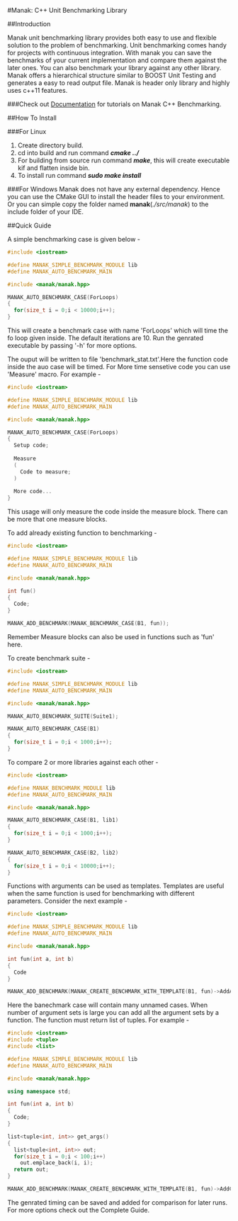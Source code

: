 #Manak: C++ Unit Benchmarking Library

##Introduction

Manak unit benchmarking library provides both easy to use and flexible solution
to the problem of benchmarking. Unit benchmarking comes handy for projects 
with continuous integration. With manak you can save the benchmarks of your
current implementation and compare them against the later ones. You can also 
benchmark your library against any other library. Manak offers a hierarchical 
structure similar to BOOST Unit Testing and generates a easy to read output file.
Manak is header only library and highly uses c++11 features. 

###Check out [Documentation](http://sumedhghaisas.github.io/Manak/) for tutorials on Manak C++ Benchmarking.

##How To Install

###For Linux
1. Create directory build.
2. cd into build and run command _**cmake ../**_
3. For building from source run command _**make**_, this will create executable kif
   and flatten inside bin.
4. To install run command _**sudo make install**_

###For Windows
Manak does not have any external dependency. Hence you can use the CMake GUI to
install the header files to your environment. Or you can simple copy the folder 
named **manak**(_./src/manak_) to the include folder of your IDE.

##Quick Guide

A simple benchmarking case is given below -   

```cpp
#include <iostream>

#define MANAK_SIMPLE_BENCHMARK_MODULE lib
#define MANAK_AUTO_BENCHMARK_MAIN

#include <manak/manak.hpp>

MANAK_AUTO_BENCHMARK_CASE(ForLoops)
{
  for(size_t i = 0;i < 10000;i++);
}
```
This will create a benchmark case with name 'ForLoops' which will time the 
fo loop given inside. The default iterations are 10. Run the genrated executable 
by passing '-h' for more options.   

The ouput will be written to file 'benchmark_stat.txt'.Here the function code 
inside the auo case will be timed. For More time sensetive code you can use 
'Measure' macro. For example -  

```cpp
#include <iostream>

#define MANAK_SIMPLE_BENCHMARK_MODULE lib
#define MANAK_AUTO_BENCHMARK_MAIN

#include <manak/manak.hpp>

MANAK_AUTO_BENCHMARK_CASE(ForLoops)
{
  Setup code;
  
  Measure
  (
    Code to measure;
  )
  
  More code...
}
```

This usage will only measure the code inside the measure block. There can be 
more that one measure blocks.

To add already existing function to benchmarking -

```cpp
#include <iostream>

#define MANAK_SIMPLE_BENCHMARK_MODULE lib
#define MANAK_AUTO_BENCHMARK_MAIN

#include <manak/manak.hpp>

int fun()
{
  Code;
}

MANAK_ADD_BENCHMARK(MANAK_BENCHMARK_CASE(B1, fun));
```
Remember Measure blocks can also be used in functions such as 'fun' here.

To create benchmark suite -

```cpp
#include <iostream>

#define MANAK_SIMPLE_BENCHMARK_MODULE lib
#define MANAK_AUTO_BENCHMARK_MAIN

#include <manak/manak.hpp>

MANAK_AUTO_BENCHMARK_SUITE(Suite1);

MANAK_AUTO_BENCHMARK_CASE(B1)
{
  for(size_t i = 0;i < 1000;i++);
}
```

To compare 2 or more libraries against each other -

```cpp
#include <iostream>

#define MANAK_BENCHMARK_MODULE lib
#define MANAK_AUTO_BENCHMARK_MAIN

#include <manak/manak.hpp>

MANAK_AUTO_BENCHMARK_CASE(B1, lib1)
{
  for(size_t i = 0;i < 1000;i++);
}

MANAK_AUTO_BENCHMARK_CASE(B2, lib2)
{
  for(size_t i = 0;i < 10000;i++);
}
```

Functions with arguments can be used as templates. Templates are useful when 
the same function is used for benchmarking with different parameters.
Consider the next example -

```cpp
#include <iostream>

#define MANAK_SIMPLE_BENCHMARK_MODULE lib
#define MANAK_AUTO_BENCHMARK_MAIN

#include <manak/manak.hpp>

int fun(int a, int b)
{
  Code
}

MANAK_ADD_BENCHMARK(MANAK_CREATE_BENCHMARK_WITH_TEMPLATE(B1, fun)->AddArgs(0,0)->AddArgs(1,1)...);
```

Here the banechmark case will contain many unnamed cases. When number of argument
sets is large you can add all the argument sets by a function. The function must
return list of tuples.
For example -

```cpp
#include <iostream>
#include <tuple>
#include <list>

#define MANAK_SIMPLE_BENCHMARK_MODULE lib
#define MANAK_AUTO_BENCHMARK_MAIN

#include <manak/manak.hpp>

using namespace std;

int fun(int a, int b)
{
  Code;
}

list<tuple<int, int>> get_args()
{
  list<tuple<int, int>> out;
  for(size_t i = 0;i < 100;i++)
    out.emplace_back(i, i);
  return out;
}

MANAK_ADD_BENCHMARK(MANAK_CREATE_BENCHMARK_WITH_TEMPLATE(B1, fun)->AddCustomArgs(get_args));
```

The genrated timing can be saved and added for comparison for later runs. For
more options check out the Complete Guide.
